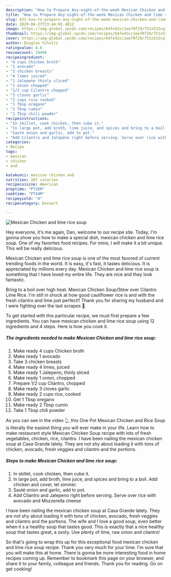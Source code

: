 ```yaml
---
description: "How to Prepare Any-night-of-the-week Mexican Chicken and lime rice soup"
title: "How to Prepare Any-night-of-the-week Mexican Chicken and lime rice soup"
slug: 631-how-to-prepare-any-night-of-the-week-mexican-chicken-and-lime-rice-soup
date: 2020-06-27T23:44:05.481Z
image: https://img-global.cpcdn.com/recipes/64fe42cc1eef0f29/751x532cq70/mexican-chicken-and-lime-rice-soup-recipe-main-photo.jpg
thumbnail: https://img-global.cpcdn.com/recipes/64fe42cc1eef0f29/751x532cq70/mexican-chicken-and-lime-rice-soup-recipe-main-photo.jpg
cover: https://img-global.cpcdn.com/recipes/64fe42cc1eef0f29/751x532cq70/mexican-chicken-and-lime-rice-soup-recipe-main-photo.jpg
author: Douglas Schultz
ratingvalue: 4.6
reviewcount: 29498
recipeingredient:
- "4 cups Chicken broth"
- "1 avocado"
- "3 chicken breasts"
- "4 limes juiced"
- "1 Jalepeno thinly sliced"
- "1 onion chopped"
- "1/2 cup Cilantro chopped"
- "3 cloves garlic"
- "2 cups rice cooked"
- "1 Tbsp oregano"
- "2 Tbsp cumin"
- "1 Tbsp chili powder"
recipeinstructions:
- "In skillet, cook chicken, then cube it."
- "In large pot, add broth, lime juice, and spices and bring to a boil. Add chicken and cover, let simmer."
- "Sauté onion and garlic, add to pot."
- "Add Cilantro and Jalepeno right before serving. Serve over rice with avocado and Mozzerella cheese"
categories:
- Recipe
tags:
- mexican
- chicken
- and

katakunci: mexican chicken and 
nutrition: 267 calories
recipecuisine: American
preptime: "PT26M"
cooktime: "PT44M"
recipeyield: "4"
recipecategory: Dessert

---
```



![Mexican Chicken and lime rice soup](https://img-global.cpcdn.com/recipes/64fe42cc1eef0f29/751x532cq70/mexican-chicken-and-lime-rice-soup-recipe-main-photo.jpg)

Hey everyone, it's me again, Dan, welcome to our recipe site. Today, I'm gonna show you how to make a special dish, mexican chicken and lime rice soup. One of my favorites food recipes. For mine, I will make it a bit unique. This will be really delicious.

Mexican Chicken and lime rice soup is one of the most favored of current trending foods in the world. It is easy, it's fast, it tastes delicious. It is appreciated by millions every day. Mexican Chicken and lime rice soup is something that I have loved my entire life. They are nice and they look fantastic.

Bring to a boil over high heat. Mexican Chicken Soup/Stew over Cilantro Lime Rice. I&#39;m still in shock at how good cauliflower rice is and with the fresh cilantro and lime just perfect!! Thank you for sharing my husband and I were fighting over the last scrapes 🙂.


To get started with this particular recipe, we must first prepare a few ingredients. You can have mexican chicken and lime rice soup using 12 ingredients and 4 steps. Here is how you cook it.

<!--inarticleads1-->

##### The ingredients needed to make Mexican Chicken and lime rice soup:

1. Make ready 4 cups Chicken broth
1. Make ready 1 avocado
1. Take 3 chicken breasts
1. Make ready 4 limes, juiced
1. Make ready 1 Jalepeno, thinly sliced
1. Make ready 1 onion, chopped
1. Prepare 1/2 cup Cilantro, chopped
1. Make ready 3 cloves garlic
1. Make ready 2 cups rice, cooked
1. Get 1 Tbsp oregano
1. Make ready 2 Tbsp cumin
1. Take 1 Tbsp chili powder


As you can see in the video 👆, this One Pot Mexican Chicken and Rice Soup is literally the easiest thing you will ever make in your life. Learn how to make restaurant style Mexican Chicken Soup recipe with lots of fresh vegetables, chicken, rice, cilantro. I have been nailing the mexican chicken soup at Casa Grande lately. They are not shy about loading it with tons of chicken, avocado, fresh veggies and cilantro and the portions. 

<!--inarticleads2-->

##### Steps to make Mexican Chicken and lime rice soup:

1. In skillet, cook chicken, then cube it.
1. In large pot, add broth, lime juice, and spices and bring to a boil. Add chicken and cover, let simmer.
1. Sauté onion and garlic, add to pot.
1. Add Cilantro and Jalepeno right before serving. Serve over rice with avocado and Mozzerella cheese


I have been nailing the mexican chicken soup at Casa Grande lately. They are not shy about loading it with tons of chicken, avocado, fresh veggies and cilantro and the portions. The wife and I love a good soup, even better when it s a healthy soup that tastes good. This is exactly that a nice healthy soup that tastes great, a zesty. Use plenty of lime, raw onion and cilantro! 

So that's going to wrap this up for this exceptional food mexican chicken and lime rice soup recipe. Thank you very much for your time. I'm sure that you will make this at home. There is gonna be more interesting food in home recipes coming up. Remember to bookmark this page on your browser, and share it to your family, colleague and friends. Thank you for reading. Go on get cooking!
